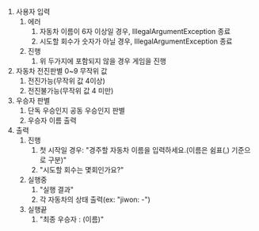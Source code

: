 1. 사용자 입력
    1. 에러
        1. 자동차 이름이 6자 이상일 경우, IllegalArgumentException 종료
        2. 시도할 회수가 숫자가 아닐 경우, IllegalArgumentException 종료
    2. 진행
        1. 위 두가지에 포함되지 않을 경우 게임을 진행
2. 자동차 전진판별 0~9 무작위 값
    1. 전진가능(무작위 값 4이상)
    2. 전진불가능(무작위 값 4 미만)
3. 우승자 판별
    1. 단독 우승인지 공동 우승인지 판별
    2. 우승자 이름 출력
4. 출력
    1. 진행
        1. 첫 시작일 경우: "경주할 자동차 이름을 입력하세요.(이름은 쉼표(,) 기준으로 구분)"
        2. "시도할 회수는 몇회인가요?"
    2. 실행중
        1. "실행 결과"
        2. 각 자동차의 상태 출력(ex: "jiwon: -")
    3. 실행끝
        1. "최종 우승자 : (이름)"